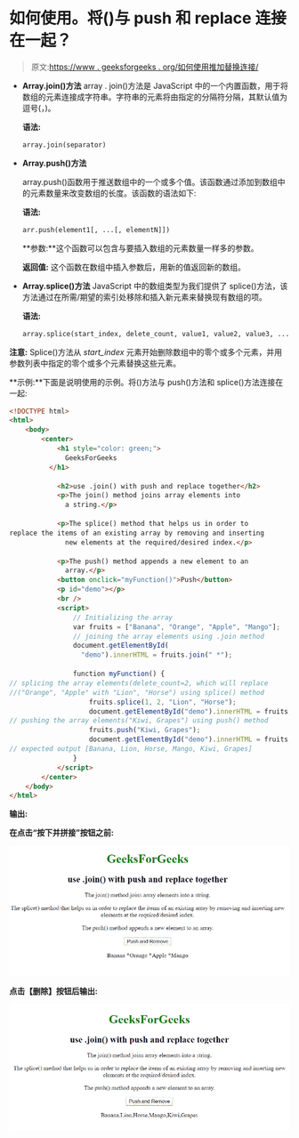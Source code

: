 # 如何使用。将()与 push 和 replace 连接在一起？

> 原文:[https://www . geeksforgeeks . org/如何使用推加替换连接/](https://www.geeksforgeeks.org/how-to-use-join-with-push-and-replace-together/)

*   **Array.join()方法**
    array . join()方法是 JavaScript 中的一个内置函数，用于将数组的元素连接成字符串。字符串的元素将由指定的分隔符分隔，其默认值为逗号(，)。

    **语法:**

    ```html
    array.join(separator)

    ```

*   **Array.push()方法**

    array.push()函数用于推送数组中的一个或多个值。该函数通过添加到数组中的元素数量来改变数组的长度。该函数的语法如下:

    **语法:**

    ```html
    arr.push(element1[, ...[, elementN]])

    ```

    **参数:**这个函数可以包含与要插入数组的元素数量一样多的参数。

    **返回值:** 这个函数在数组中插入参数后，用新的值返回新的数组。

*   **Array.splice()方法**
    JavaScript 中的数组类型为我们提供了 splice()方法，该方法通过在所需/期望的索引处移除和插入新元素来替换现有数组的项。

    **语法:**

    ```html
    array.splice(start_index, delete_count, value1, value2, value3, ...)

    ```

**注意:** Splice()方法从 *start_index* 元素开始删除数组中的零个或多个元素，并用参数列表中指定的零个或多个元素替换这些元素。

**示例:**下面是说明使用的示例。将()方法与 push()方法和 splice()方法连接在一起:

```html
<!DOCTYPE html>
<html>
    <body>
        <center>
            <h1 style="color: green;">
              GeeksForGeeks
          </h1>

            <h2>use .join() with push and replace together</h2>
            <p>The join() method joins array elements into
              a string.</p>

            <p>The splice() method that helps us in order to
replace the items of an existing array by removing and inserting 
              new elements at the required/desired index.</p>

            <p>The push() method appends a new element to an 
              array.</p>
            <button onclick="myFunction()">Push</button>
            <p id="demo"></p>
            <br />
            <script>
                // Initializing the array
                var fruits = ["Banana", "Orange", "Apple", "Mango"];
                // joining the array elements using .join method
                document.getElementById(
                  "demo").innerHTML = fruits.join(" *");

                function myFunction() {
// splicing the array elements(delete_count=2, which will replace
//("Orange", "Apple" with "Lion", "Horse") using splice() method
                    fruits.splice(1, 2, "Lion", "Horse");
                    document.getElementById("demo").innerHTML = fruits;
// pushing the array elements("Kiwi, Grapes") using push() method
                    fruits.push("Kiwi, Grapes");
                    document.getElementById("demo").innerHTML = fruits;
// expected output [Banana, Lion, Horse, Mango, Kiwi, Grapes]
                }
            </script>
        </center>
    </body>
</html>
```

**输出:**

**在点击“按下并拼接”按钮之前:**

![](img/fdbe417e2b771716951a1a30efaabc67.png)

**点击【删除】按钮后输出:**

![](img/81eb459399c038d9ef525cf4a35d8bfd.png)